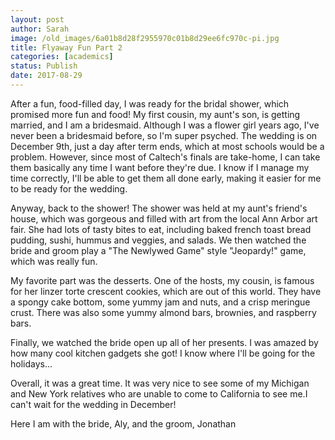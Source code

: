 ```yaml
---
layout: post
author: Sarah
image: /old_images/6a01b8d28f2955970c01b8d29ee6fc970c-pi.jpg
title: Flyaway Fun Part 2
categories: [academics]
status: Publish
date: 2017-08-29
---
```



After a fun, food-filled day, I was ready for the bridal shower, which promised more fun and food! My first cousin, my aunt's son, is getting married, and I am a bridesmaid. Although I was a flower girl years ago, I've never been a bridesmaid before, so I'm super psyched. The wedding is on December 9th, just a day after term ends, which at most schools would be a problem. However, since most of Caltech's finals are take-home, I can take them basically any time I want before they're due. I know if I manage my time correctly, I'll be able to get them all done early, making it easier for me to be ready for the wedding.

  Anyway, back to the shower! The shower was held at my aunt's friend's house, which was gorgeous and filled with art from the local Ann Arbor art fair. She had lots of tasty bites to eat, including baked french toast bread pudding, sushi, hummus and veggies, and salads. We then watched the bride and groom play a "The Newlywed Game" style "Jeopardy!" game, which was really fun.

My favorite part was the desserts. One of the hosts, my cousin, is famous for her linzer torte crescent cookies, which are out of this world. They have a spongy cake bottom, some yummy jam and nuts, and a crisp meringue crust. There was also some yummy almond bars, brownies, and raspberry bars.

Finally, we watched the bride open up all of her presents. I was amazed by how many cool kitchen gadgets she got! I know where I'll be going for the holidays...

Overall, it was a great time. It was very nice to see some of my Michigan and New York relatives who are unable to come to California to see me.I can't wait for the wedding in December!

Here I am with the bride, Aly, and the groom, Jonathan


